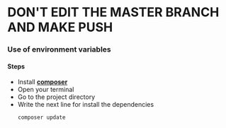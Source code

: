 # DON'T EDIT THE MASTER BRANCH AND MAKE PUSH
### Use of environment variables

#### Steps

- Install **[composer](https://getcomposer.org/)**
- Open your terminal
- Go to the project directory
- Write the next line for install the dependencies
    ```bash
    composer update
    ```
